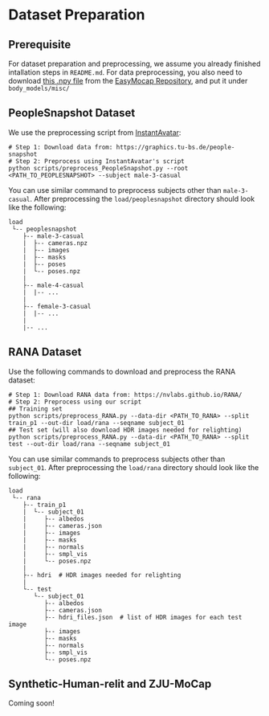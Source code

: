 # Dataset Preparation
## Prerequisite
For dataset preparation and preprocessing, we assume you already finished intallation steps in `README.md`. For data preprocessing, you also need to download [this .npy file](https://github.com/zju3dv/EasyMocap/blob/98a229f2ab7647f14ac9693eab00639337274b49/data/smplx/J_regressor_body25.npy) from the [EasyMocap Repository](https://github.com/zju3dv/EasyMocap), and put it under `body_models/misc/`

## PeopleSnapshot Dataset
We use the preprocessing script from [InstantAvatar](https://github.com/tijiang13/InstantAvatar):
```
# Step 1: Download data from: https://graphics.tu-bs.de/people-snapshot
# Step 2: Preprocess using InstantAvatar's script
python scripts/preprocess_PeopleSnapshot.py --root <PATH_TO_PEOPLESNAPSHOT> --subject male-3-casual
```
You can use similar command to preprocess subjects other than `male-3-casual`.
After preprocessing the `load/peoplesnapshot` directory should look like the following:
```
load
 └-- peoplesnapshot
    ├-- male-3-casual
    |  ├-- cameras.npz
    |  ├-- images
    |  ├-- masks
    |  ├-- poses
    |  └-- poses.npz
    |
    ├-- male-4-casual
    |  |-- ...
    |   
    ├-- female-3-casual
    |  |-- ...
    |   
    |-- ...
```

## RANA Dataset
Use the following commands to download and preprocess the RANA dataset:
```
# Step 1: Download RANA data from: https://nvlabs.github.io/RANA/
# Step 2: Preprocess using our script
## Training set
python scripts/preprocess_RANA.py --data-dir <PATH_TO_RANA> --split train_p1 --out-dir load/rana --seqname subject_01
## Test set (will also download HDR images needed for relighting)
python scripts/preprocess_RANA.py --data-dir <PATH_TO_RANA> --split test --out-dir load/rana --seqname subject_01
```
You can use similar commands to preprocess subjects other than `subject_01`.
After preprocessing the `load/rana` directory should look like the following:
```
load
 └-- rana
    ├-- train_p1
    |  └-- subject_01
    |     ├-- albedos
    |     ├-- cameras.json
    |     ├-- images
    |     ├-- masks
    |     ├-- normals
    |     ├-- smpl_vis
    |     └-- poses.npz
    |
    ├-- hdri  # HDR images needed for relighting
    |
    └-- test
       └-- subject_01
          ├-- albedos
          ├-- cameras.json
          ├-- hdri_files.json  # list of HDR images for each test image
          ├-- images
          ├-- masks
          ├-- normals
          ├-- smpl_vis
          └-- poses.npz
```

## Synthetic-Human-relit and ZJU-MoCap
Coming soon!
